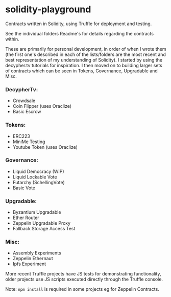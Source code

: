 # solidity-playground

Contracts written in Solidity, using Truffle for deployment and testing. 

See the individual folders Readme's for details regarding the contracts within.

These are primarily for personal development, in order of when I wrote them (the first one's described in each of the lists/folders are the most recent and best representation of my understanding of Solidity). I started by using the decypher.tv tutorials for inspiration. I then moved on to building larger sets of contracts which can be seen in Tokens, Governance, Upgradable and Misc.

### DecypherTv:
- Crowdsale
- Coin Flipper (uses Oraclize)
- Basic Escrow

### Tokens:
- ERC223
- MiniMe Testing
- Youtube Token (uses Oraclize)

### Governance:
- Liquid Democracy (WIP)
- Liquid Lockable Vote
- Futarchy (SchellingVote)
- Basic Vote

### Upgradable:
- Byzantium Upgradable
- Ether Router
- Zeppelin Upgradable Proxy
- Fallback Storage Access Test

### Misc:
- Assembly Experiments
- Zeppelin Ethernaut
- Ipfs Experiment 

More recent Truffle projects have JS tests for demonstrating functionality, older projects use JS scripts executed directly through the Truffle console.

Note: <code>npm install</code> is required in some projects eg for Zeppelin Contracts.
